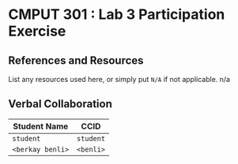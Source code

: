 # CMPUT 301 : Lab 3 Participation Exercise

## References and Resources

List any resources used here, or simply put `N/A` if not applicable.
n/a

## Verbal Collaboration

| Student Name | CCID      |
| ------------ | --------- |
| `student`    | `student` |
| `<berkay benli>` | `<benli>`  |
